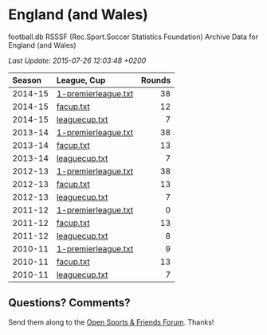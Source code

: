 
# England (and Wales)

football.db RSSSF (Rec.Sport.Soccer Statistics Foundation) Archive Data for
England (and Wales)

_Last Update: 2015-07-26 12:03:48 +0200_

| Season | League, Cup | Rounds |
|:------ | :---------- | -----: |
| 2014-15 | [1-premierleague.txt](2014-15/1-premierleague.txt) | 38 |
| 2014-15 | [facup.txt](2014-15/facup.txt) | 12 |
| 2014-15 | [leaguecup.txt](2014-15/leaguecup.txt) | 7 |
| 2013-14 | [1-premierleague.txt](2013-14/1-premierleague.txt) | 38 |
| 2013-14 | [facup.txt](2013-14/facup.txt) | 13 |
| 2013-14 | [leaguecup.txt](2013-14/leaguecup.txt) | 7 |
| 2012-13 | [1-premierleague.txt](2012-13/1-premierleague.txt) | 38 |
| 2012-13 | [facup.txt](2012-13/facup.txt) | 13 |
| 2012-13 | [leaguecup.txt](2012-13/leaguecup.txt) | 7 |
| 2011-12 | [1-premierleague.txt](2011-12/1-premierleague.txt) | 0 |
| 2011-12 | [facup.txt](2011-12/facup.txt) | 13 |
| 2011-12 | [leaguecup.txt](2011-12/leaguecup.txt) | 8 |
| 2010-11 | [1-premierleague.txt](2010-11/1-premierleague.txt) | 9 |
| 2010-11 | [facup.txt](2010-11/facup.txt) | 13 |
| 2010-11 | [leaguecup.txt](2010-11/leaguecup.txt) | 7 |



## Questions? Comments?

Send them along to the
[Open Sports & Friends Forum](http://groups.google.com/group/opensport).
Thanks!
